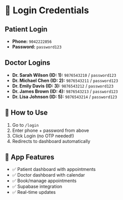 # 🔐 Login Credentials

## Patient Login
- **Phone:** `9042222856`  
- **Password:** `password123`

## Doctor Logins
- **Dr. Sarah Wilson (ID: 1):** `9876543210` / `password123`
- **Dr. Michael Chen (ID: 2):** `9876543211` / `password123`  
- **Dr. Emily Davis (ID: 3):** `9876543212` / `password123`
- **Dr. James Brown (ID: 4):** `9876543213` / `password123`
- **Dr. Lisa Johnson (ID: 5):** `9876543214` / `password123`

## 🚀 How to Use
1. Go to `/login`
2. Enter phone + password from above
3. Click Login (no OTP needed!)
4. Redirects to dashboard automatically

## 📱 App Features
- ✅ Patient dashboard with appointments
- ✅ Doctor dashboard with calendar
- ✅ Book/manage appointments  
- ✅ Supabase integration
- ✅ Real-time updates
